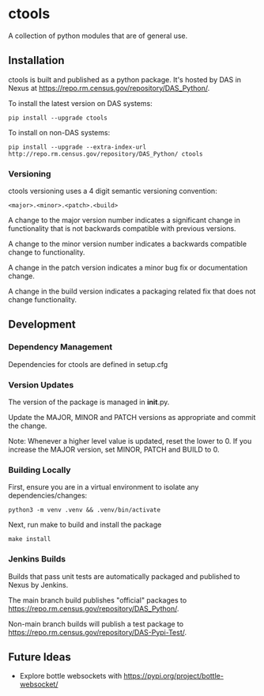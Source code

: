 # ctools

A collection of python modules that are of general use.

## Installation

ctools is built and published as a python package.  It's hosted by DAS in
Nexus at https://repo.rm.census.gov/repository/DAS_Python/.

To install the latest version on DAS systems:

```
pip install --upgrade ctools
```

To install on non-DAS systems:

```
pip install --upgrade --extra-index-url http://repo.rm.census.gov/repository/DAS_Python/ ctools
```

### Versioning

ctools versioning uses a 4 digit semantic versioning convention:
```
<major>.<minor>.<patch>.<build>
```
A change to the major version number indicates a significant change in functionality that is not backwards compatible with previous versions.

A change to the minor version number indicates a backwards compatible change to functionality.

A change in the patch version indicates a minor bug fix or documentation change.

A change in the build version indicates a packaging related fix that does not change functionality.

## Development

### Dependency Management
Dependencies for ctools are defined in setup.cfg

### Version Updates
The version of the package is managed in __init__.py.

Update the MAJOR, MINOR and PATCH versions as appropriate and commit the change.

Note:  Whenever a higher level value is updated, reset the lower to 0. If you increase the MAJOR version, set MINOR, PATCH and BUILD to 0.  

### Building Locally

First, ensure you are in a virtual environment to isolate any dependencies/changes:

```
python3 -m venv .venv && .venv/bin/activate
```

Next, run make to build and install the package

```
make install
```

### Jenkins Builds

Builds that pass unit tests are automatically packaged and published to Nexus by Jenkins.

The main branch build publishes "official" packages to https://repo.rm.census.gov/repository/DAS_Python/.

Non-main branch builds will publish a test package to https://repo.rm.census.gov/repository/DAS-Pypi-Test/.


## Future Ideas
* Explore bottle websockets with https://pypi.org/project/bottle-websocket/
